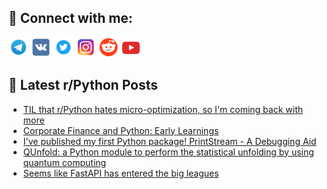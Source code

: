## 🔎 Connect with me:
[<img src="https://github.com/bullbesh/bullbesh/blob/main/images/Telegram.png" width="32" height="32" />](https://t.me/bullbesh)
[<img src="https://github.com/bullbesh/bullbesh/blob/main/images/VK.png" width="32" height="32" />](https://vk.com/bullbesh)
[<img src="https://github.com/bullbesh/bullbesh/blob/main/images/Twitter.png" width="32" height="32" />](https://twitter.com/bullbesh1)
[<img src="https://github.com/bullbesh/bullbesh/blob/main/images/Instagram.png" width="32" height="32" />](https://www.instagram.com/bullbesh)
[<img src="https://github.com/bullbesh/bullbesh/blob/main/images/Reddit.png" width="32" height="32" />](https://www.reddit.com/user/bullbesh)
[<img src="https://github.com/bullbesh/bullbesh/blob/main/images/YouTube.png" width="32" height="32" />](https://www.youtube.com/channel/UCtfjRs6uzgq5mfm8S06WTcg)

## 📕 Latest r/Python Posts
<!-- BLOG-POST-LIST:START -->
- [TIL that r/Python hates micro-optimization, so I&#39;m coming back with more](https://www.reddit.com/r/Python/comments/17maa9b/til_that_rpython_hates_microoptimization_so_im/)
- [Corporate Finance and Python: Early Learnings](https://www.reddit.com/r/Python/comments/17m9h9i/corporate_finance_and_python_early_learnings/)
- [I&#39;ve published my first Python package! PrintStream - A Debugging Aid](https://www.reddit.com/r/Python/comments/17m82q9/ive_published_my_first_python_package_printstream/)
- [QUnfold: a Python module to perform the statistical unfolding by using quantum computing](https://www.reddit.com/r/Python/comments/17m6if1/qunfold_a_python_module_to_perform_the/)
- [Seems like FastAPI has entered the big leagues](https://www.reddit.com/r/Python/comments/17m5hot/seems_like_fastapi_has_entered_the_big_leagues/)
<!-- BLOG-POST-LIST:END -->
